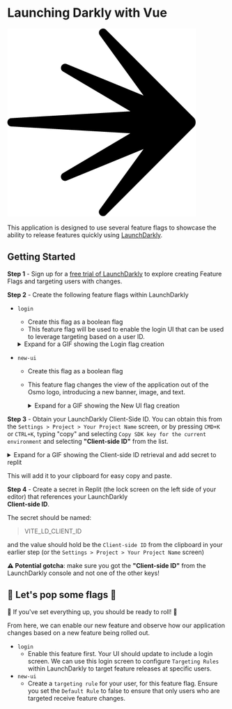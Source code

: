 # Launching Darkly with Vue

![](./public/osmo.png)

This application is designed to use several feature flags to showcase the ability to release features quickly using [LaunchDarkly](https://www.launchdarkly.com). 

## Getting Started

**Step 1** - Sign up for a [free trial of LaunchDarkly](https://app.launchdarkly.com/signup) to explore creating Feature Flags and targeting users with changes.

**Step 2** - Create the following feature flags within LaunchDarkly

* `login`
  - Create this flag as a boolean flag 
  - This feature flag will be used to enable the login UI that can be used to leverage targeting based on a user ID. 
  <details><summary>Expand for a GIF showing the Login flag creation</summary>
  	
    ![](./public/create-login-flag.gif)
  </details>
* `new-ui`
  - Create this flag as a boolean flag
  - This feature flag changes the view of the application out of the Osmo logo, introducing a new banner, image, and text.
    <details><summary>Expand for a GIF showing the New UI flag creation</summary>
  	
    ![](./public/create-new-ui-flag.gif)
  </details>

**Step 3** - Obtain your LaunchDarkly Client-Side ID. You can obtain this from the `Settings > Project > Your Project Name` screen, or by pressing `CMD+K` or `CTRL+K`, typing "copy" and selecting `Copy SDK key for the current environment` and selecting **"Client-side ID"** from the list. 
    <details><summary>Expand for a GIF showing the Client-side ID retrieval and add secret to replit</summary>
  	
    ![](./public/retrieve-client-id.gif)
  </details>

This will add it to your clipboard for easy copy and paste. 


**Step 4** - Create a secret in Replit (the lock screen on the left side of your editor) that references your LaunchDarkly <br>**Client-side ID**. 

The secret should be named: 
> VITE_LD_CLIENT_ID

and the value should hold be the `Client-side ID` from the clipboard in your earlier step (or the `Settings > Project > Your Project Name` screen)

**:warning: Potential gotcha**: make sure you got the **"Client-side ID"** from the LaunchDarkly console and not one of the other keys! 


## :champagne: Let's pop some flags :champagne:

:rocket: If you've set everything up, you should be ready to roll! :rocket:

From here, we can enable our new feature and observe how our application changes based on a new feature being rolled out. 

* `login`
  - Enable this feature first. Your UI should update to include a login screen. We can use this login screen to configure `Targeting Rules` within LaunchDarkly to target feature releases at specific users. 
* `new-ui`
  - Create a `targeting rule` for your user, for this feature flag. Ensure you set the `Default Rule` to false to ensure that only users who are targeted receive feature changes.